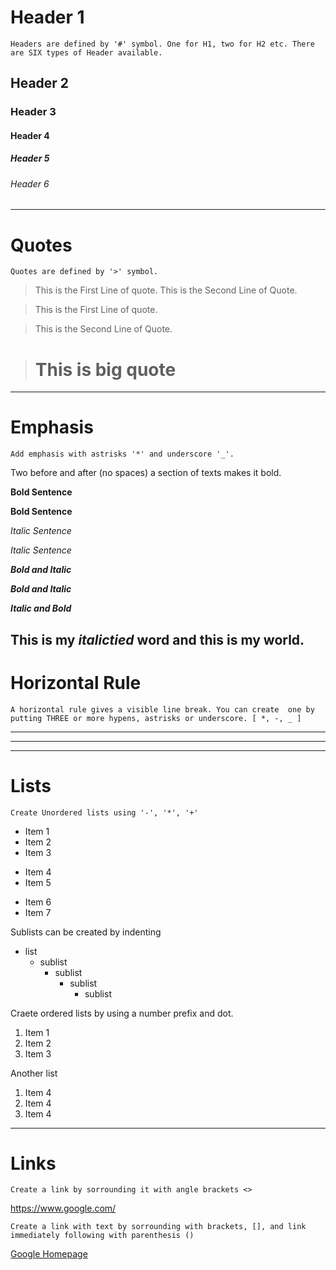 # Header 1
    Headers are defined by '#' symbol. One for H1, two for H2 etc. There are SIX types of Header available.

## Header 2
### Header 3
#### Header 4
##### Header 5
###### Header 6
---

<!-- -------------------------- -->

# Quotes

    Quotes are defined by '>' symbol.

> This is the First Line of quote.
> This is the Second Line of Quote. 

> This is the First Line of quote.

> This is the Second Line of Quote. 

> # This is big quote
---

<!-- -------------------------- -->

# Emphasis

    Add emphasis with astrisks '*' and underscore '_'.

 Two before and after (no spaces) a section of texts makes it bold.

**Bold Sentence**

__Bold Sentence__

*Italic Sentence*

_Italic Sentence_

***Bold and Italic***

**_Bold and Italic_**

*__Italic and Bold__*

This is my _italictied_ word and this is my **world**.
---

<!-- ----------------------- -->

# Horizontal Rule

    A horizontal rule gives a visible line break. You can create  one by putting THREE or more hypens, astrisks or underscore. [ *, -, _ ]

 ---

 ***
 ___

 <!-- ------------------------------ -->

 # Lists
  
    Create Unordered lists using '-', '*', '+'

- Item 1
- Item 2
- Item 3

* Item 4
* Item 5

+ Item 6
+ Item 7

Sublists can be created by indenting

- list
    - sublist
        - sublist
            - sublist
                - sublist

Craete ordered lists by using a number prefix and dot.

1. Item 1
2. Item 2
3. Item 3

Another list

1. Item 4
1. Item 4
1. Item 4
---

<!-- ------------------------------- -->

# Links

    Create a link by sorrounding it with angle brackets <>

<https://www.google.com/>


    Create a link with text by sorrounding with brackets, [], and link immediately following with parenthesis ()

[Google Homepage](https://www.google.com/)






